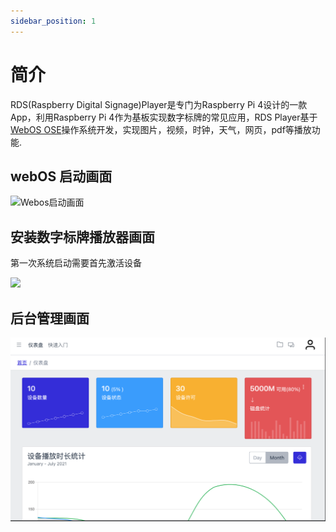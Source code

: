 ```yaml
---
sidebar_position: 1
---
```


# 简介


RDS(Raspberry Digital Signage)Player是专门为Raspberry Pi 4设计的一款App，利用Raspberry Pi 4作为基板实现数字标牌的常见应用，RDS Player基于[WebOS OSE](https://www.webosose.org/)操作系统开发，实现图片，视频，时钟，天气，网页，pdf等播放功能.


## webOS 启动画面

![Webos启动画面](/img/webosose-2_0-bootup-launcher.jpeg)

## 安装数字标牌播放器画面

第一次系统启动需要首先激活设备

![](/img/IMG_1946.jpg)

## 后台管理画面

![](2022-03-18-20-17-53.png)
